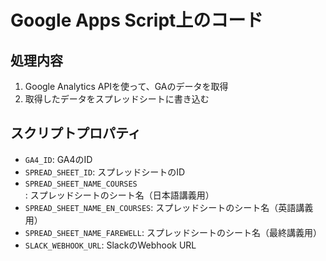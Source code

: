 # Google Apps Script上のコード

## 処理内容
1. Google Analytics APIを使って、GAのデータを取得
2. 取得したデータをスプレッドシートに書き込む

## スクリプトプロパティ
- `GA4_ID`: GA4のID
- `SPREAD_SHEET_ID`: スプレッドシートのID
- `SPREAD_SHEET_NAME_COURSES`: スプレッドシートのシート名（日本語講義用）
- `SPREAD_SHEET_NAME_EN_COURSES`: スプレッドシートのシート名（英語講義用）
- `SPREAD_SHEET_NAME_FAREWELL`: スプレッドシートのシート名（最終講義用）
- `SLACK_WEBHOOK_URL`: SlackのWebhook URL